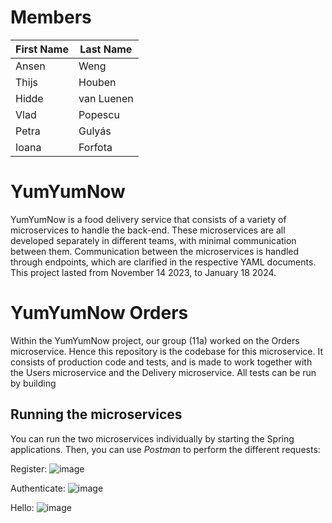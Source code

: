 # Members
| First Name | Last Name  | 
|------------|------------|
| Ansen      | Weng       |
| Thijs      | Houben     | 
| Hidde      | van Luenen |
| Vlad       | Popescu    |
| Petra      | Gulyás     |
| Ioana      | Forfota    |

# YumYumNow

YumYumNow is a food delivery service that consists of a variety of microservices to handle the back-end. These microservices are all developed separately in different teams, with minimal communication between them. Communication between the microservices is handled through endpoints, which are clarified in the respective YAML documents. This project lasted from November 14 2023, to January 18 2024.

# YumYumNow Orders

Within the YumYumNow project, our group (11a) worked on the Orders microservice. Hence this repository is the codebase for this microservice. It consists of production code and tests, and is made to work together with the Users microservice and the Delivery microservice. All tests can be run by building  


## Running the microservices

You can run the two microservices individually by starting the Spring applications. Then, you can use *Postman* to perform the different requests:

Register:
![image](instructions/register.png)

Authenticate:
![image](instructions/authenticate.png)

Hello:
![image](instructions/hello.png)